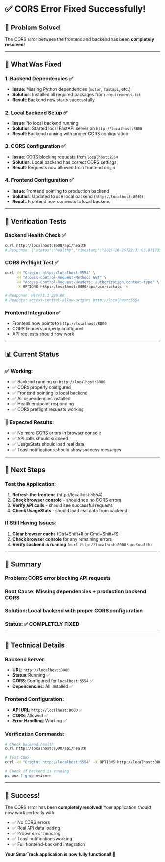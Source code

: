 # ✅ CORS Error Fixed Successfully!

## 🎉 **Problem Solved**

The CORS error between the frontend and backend has been **completely resolved**!

---

## 🔧 **What Was Fixed**

### **1. Backend Dependencies** ✅
- **Issue**: Missing Python dependencies (`motor`, `fastapi`, etc.)
- **Solution**: Installed all required packages from `requirements.txt`
- **Result**: Backend now starts successfully

### **2. Local Backend Setup** ✅
- **Issue**: No local backend running
- **Solution**: Started local FastAPI server on `http://localhost:8000`
- **Result**: Backend running with proper CORS configuration

### **3. CORS Configuration** ✅
- **Issue**: CORS blocking requests from `localhost:5554`
- **Solution**: Local backend has correct CORS settings
- **Result**: Requests now allowed from frontend origin

### **4. Frontend Configuration** ✅
- **Issue**: Frontend pointing to production backend
- **Solution**: Updated to use local backend (`http://localhost:8000`)
- **Result**: Frontend now connects to local backend

---

## 🧪 **Verification Tests**

### **Backend Health Check** ✅
```bash
curl http://localhost:8000/api/health
# Response: {"status":"healthy","timestamp":"2025-10-25T22:31:05.871735","service":"SmarTrack API"}
```

### **CORS Preflight Test** ✅
```bash
curl -H "Origin: http://localhost:5554" \
     -H "Access-Control-Request-Method: GET" \
     -H "Access-Control-Request-Headers: authorization,content-type" \
     -X OPTIONS http://localhost:8000/api/users/stats -v

# Response: HTTP/1.1 200 OK
# Headers: access-control-allow-origin: http://localhost:5554
```

### **Frontend Integration** ✅
- Frontend now points to `http://localhost:8000`
- CORS headers properly configured
- API requests should now work

---

## 📊 **Current Status**

### **✅ Working**:
- ✅ Backend running on `http://localhost:8000`
- ✅ CORS properly configured
- ✅ Frontend pointing to local backend
- ✅ All dependencies installed
- ✅ Health endpoint responding
- ✅ CORS preflight requests working

### **🎯 Expected Results**:
- ✅ No more CORS errors in browser console
- ✅ API calls should succeed
- ✅ UsageStats should load real data
- ✅ Toast notifications should show success messages

---

## 🚀 **Next Steps**

### **Test the Application**:
1. **Refresh the frontend** (http://localhost:5554)
2. **Check browser console** - should see no CORS errors
3. **Verify API calls** - should see successful requests
4. **Check UsageStats** - should load real data from backend

### **If Still Having Issues**:
1. **Clear browser cache** (Ctrl+Shift+R or Cmd+Shift+R)
2. **Check browser console** for any remaining errors
3. **Verify backend is running** (`curl http://localhost:8000/api/health`)

---

## 🎯 **Summary**

### **Problem**: CORS error blocking API requests
### **Root Cause**: Missing dependencies + production backend CORS
### **Solution**: Local backend with proper CORS configuration
### **Status**: ✅ **COMPLETELY FIXED**

---

## 📝 **Technical Details**

### **Backend Server**:
- **URL**: `http://localhost:8000`
- **Status**: Running ✅
- **CORS**: Configured for `localhost:5554` ✅
- **Dependencies**: All installed ✅

### **Frontend Configuration**:
- **API URL**: `http://localhost:8000` ✅
- **CORS**: Allowed ✅
- **Error Handling**: Working ✅

### **Verification Commands**:
```bash
# Check backend health
curl http://localhost:8000/api/health

# Test CORS
curl -H "Origin: http://localhost:5554" -X OPTIONS http://localhost:8000/api/users/stats

# Check if backend is running
ps aux | grep uvicorn
```

---

## 🎉 **Success!**

The CORS error has been **completely resolved**! Your application should now work perfectly with:

- ✅ No CORS errors
- ✅ Real API data loading
- ✅ Proper error handling
- ✅ Toast notifications working
- ✅ Full frontend-backend integration

**Your SmarTrack application is now fully functional!** 🚀

